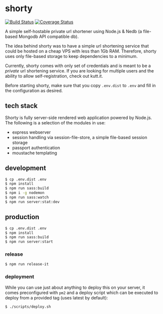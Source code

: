 # shorty

[![Build Status](https://travis-ci.org/wheresvic/shorty.svg?branch=master)](https://travis-ci.org/wheresvic/shorty) [![Coverage Status](https://coveralls.io/repos/github/wheresvic/shorty/badge.svg?branch=master)](https://coveralls.io/github/wheresvic/shorty?branch=master)

A simple self-hostable private url shortener using Node.js &amp; Nedb (a file-based Mongodb API compatible db).

The idea behind shorty was to have a simple url shortening service that could be hosted on a cheap VPS with less than 1Gb RAM. Therefore, shorty uses only file-based storage to keep dependencies to a minimum.

Currently, shorty comes with only set of credentials and is meant to be a _private_ url shortening service. If you are looking for multiple users and the ability to allow self-registration, check out kutt.it.

Before starting shorty, make sure that you copy `.env.dist` to `.env` and fill in the configuration as desired.

## tech stack

Shorty is fully server-side rendered web application powered by Node.js. The following is a selection of the modules in use:

- express webserver
- session handling via session-file-store, a simple file-based session storage
- passport authentication
- moustache templating

## development

```bash
$ cp .env.dist .env
$ npm install
$ npm run sass:build
$ npm i -g nodemon
$ npm run sass:watch
$ npm run server:stat:dev
```

## production

```bash
$ cp .env.dist .env
$ npm install
$ npm run sass:build
$ npm run server:start
```

### release

```bash
$ npm run release-it
```

### deployment

While you can use just about anything to deploy this on your server, it comes preconfigured with `pm2` and a deploy script which can be executed to deploy from a provided tag (uses latest by default):

```bash
$ ./scripts/deploy.sh
```
